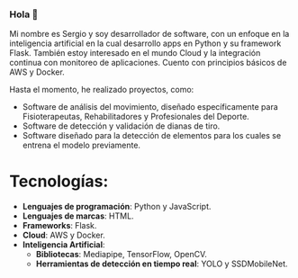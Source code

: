 ### Hola 👋
Mi nombre es Sergio y soy desarrollador de software, con un enfoque en la inteligencia artificial en la cual desarrollo apps en Python y su framework Flask. También estoy interesado en el mundo Cloud y la integración continua con monitoreo de aplicaciones. Cuento con principios básicos de AWS y Docker.

Hasta el momento, he realizado proyectos, como:
- Software de análisis del movimiento, diseñado específicamente para Fisioterapeutas, Rehabilitadores y Profesionales del Deporte.
- Software de detección y validación de dianas de tiro.
- Software diseñado para la detección de elementos para los cuales se entrena el modelo previamente.


# **Tecnologías**:
- **Lenguajes de programación**: Python y JavaScript.
- **Lenguajes de marcas**: HTML.
- **Frameworks**: Flask.
- **Cloud**: AWS y Docker.
- **Inteligencia Artificial**:
   - **Bibliotecas**: Mediapipe, TensorFlow, OpenCV.
   - **Herramientas de detección en tiempo real**: YOLO y SSDMobileNet.
